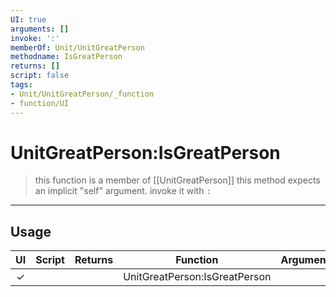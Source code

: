 ```yaml
---
UI: true
arguments: []
invoke: ':'
memberOf: Unit/UnitGreatPerson
methodname: IsGreatPerson
returns: []
script: false
tags:
- Unit/UnitGreatPerson/_function
- function/UI
---
```

# UnitGreatPerson:IsGreatPerson
> this function is a member of [[UnitGreatPerson]]
> this method expects an implicit "self" argument. invoke it with `:`
-----
## Usage
|  UI | Script | Returns | Function | Arguments |
|:---:|:------:|-------:|:--------:|:---------|
|✓| ||UnitGreatPerson:IsGreatPerson||
